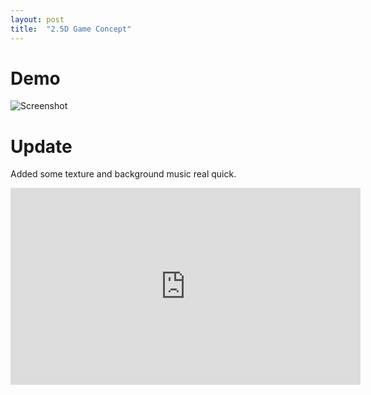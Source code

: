 ```yaml
---
layout: post
title:  "2.5D Game Concept"
---
```


# Demo

![Screenshot](https://images-wixmp-ed30a86b8c4ca887773594c2.wixmp.com/f/c4340bf5-4e0b-4caf-8931-5a47e42fcd06/debu4rm-6686d08a-2804-42cf-be8f-cd2bfb15ccfb.gif?token=eyJ0eXAiOiJKV1QiLCJhbGciOiJIUzI1NiJ9.eyJzdWIiOiJ1cm46YXBwOiIsImlzcyI6InVybjphcHA6Iiwib2JqIjpbW3sicGF0aCI6IlwvZlwvYzQzNDBiZjUtNGUwYi00Y2FmLTg5MzEtNWE0N2U0MmZjZDA2XC9kZWJ1NHJtLTY2ODZkMDhhLTI4MDQtNDJjZi1iZThmLWNkMmJmYjE1Y2NmYi5naWYifV1dLCJhdWQiOlsidXJuOnNlcnZpY2U6ZmlsZS5kb3dubG9hZCJdfQ.4ismWGYrCvLdupRmXhdNhp8q6G-cUkaBgKP4vxF6eCw)

# Update

Added some texture and background music real quick.

<iframe width="560" height="315" src="https://www.youtube-nocookie.com/embed/Qtb7xpYy1mQ" frameborder="0" allow="accelerometer; autoplay; clipboard-write; encrypted-media; gyroscope; picture-in-picture" allowfullscreen></iframe>